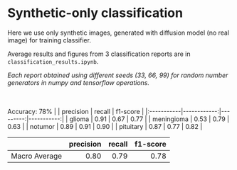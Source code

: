 # Synthetic-only classification

Here we use only synthetic images, generated with diffusion model (no real image) for training classifier.

Average results and figures from 3 classification reports are in `classification_results.ipynb`.

*Each report obtained using different seeds (33, 66, 99) for random number generators in numpy and tensorflow operations.*

\
\
Accuracy: 78%
|            |   precision |   recall |   f1-score |
|:-----------|------------:|---------:|-----------:|
| glioma     |        0.91 |     0.67 |       0.77 |
| meningioma |        0.53 |     0.79 |       0.63 |
| notumor    |        0.89 |     0.91 |       0.90 |
| pituitary  |        0.87 |     0.77 |       0.82 |



|               |  precision |  recall |  f1-score |
|:--------------|-----------:|--------:|----------:|
| Macro Average |       0.80 |    0.79 |      0.78 |